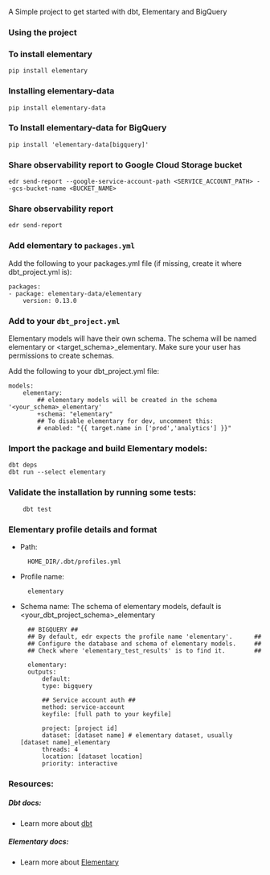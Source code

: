 A Simple project to get started with dbt, Elementary and BigQuery

### Using the project



### To install elementary
    pip install elementary

### Installing elementary-data
    pip install elementary-data

### To Install elementary-data for BigQuery
    pip install 'elementary-data[bigquery]'

### Share observability report to Google Cloud Storage bucket 
    edr send-report --google-service-account-path <SERVICE_ACCOUNT_PATH> --gcs-bucket-name <BUCKET_NAME>


### Share observability report
    edr send-report


### Add elementary to `packages.yml`

Add the following to your packages.yml file (if missing, create it where dbt_project.yml is):

    packages:
    - package: elementary-data/elementary
        version: 0.13.0
    


### Add to your `dbt_project.yml`

Elementary models will have their own schema. The schema will be named elementary or <target_schema>_elementary. Make sure your user has permissions to create schemas.

Add the following to your dbt_project.yml file:

    models:
        elementary:
            ## elementary models will be created in the schema '<your_schema>_elementary'
            +schema: "elementary"
            ## To disable elementary for dev, uncomment this:
            # enabled: "{{ target.name in ['prod','analytics'] }}"

### Import the package and build Elementary models:
    dbt deps
    dbt run --select elementary


### Validate the installation by running some tests:

        dbt test

### Elementary profile details and format
- Path: 

        HOME_DIR/.dbt/profiles.yml
- Profile name: 
        
        elementary
- Schema name: The schema of elementary models, default is <your_dbt_project_schema>_elementary




        ## BIGQUERY ##
        ## By default, edr expects the profile name 'elementary'.      ##
        ## Configure the database and schema of elementary models.     ##
        ## Check where 'elementary_test_results' is to find it.        ##

        elementary:
        outputs:
            default:
            type: bigquery

            ## Service account auth ##
            method: service-account
            keyfile: [full path to your keyfile]

            project: [project id]
            dataset: [dataset name] # elementary dataset, usually [dataset name]_elementary
            threads: 4
            location: [dataset location]
            priority: interactive


### Resources:

##### Dbt docs: 
- Learn more about  [dbt](https://docs.getdbt.com/docs/introduction)

##### Elementary docs: 
- Learn more about [Elementary](https://docs.elementary-data.com/)

